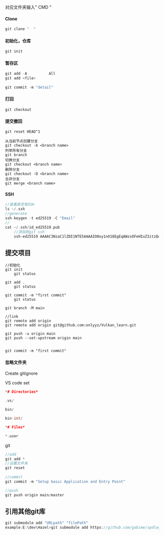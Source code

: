 对应文件夹输入" CMD " 

#### Clone

```C++
git clone "  "
```

#### 初始化，仓库

```C++
git init
```

#### 暂存区 

```C++
git add -A 			All
git add <file>
    
git commit -m "detail"
```

#### 打回

```
git checkout
```

#### 提交撤回

```
git reset HEAD^1 
```



```
从当前节点创建分支
git checkout -b <branch name>
列举所有分支
git branch
切换分支
git checkout <branch name>
删除分支
git checkout -D <branch name>
合并分支
git merge <branch name>
```



#### SSH

```cpp
//查看是否有SSH
ls ~/.ssh
//generate
ssh-keygen -t ed25519 -C "Email"
// 
cat ~/.ssh/id_ed25519.pub
    //添加到git ssh
    ssh-ed25519 AAAAC3NzaC1lZDI1NTE5AAAAIO0oy1nO18EgEqAWzsOFeHIuZ3itzQdvKbGA3q/33Aw8 2713421980@qq.com

```



## 提交项目

```
//初始化
git init
	git status

git add .
	git status
	
git commit -m "first commit"
	git status
	
git branch -M main

//link
git remote add origin 
git remote add origin git@github.com:onlyyz/Vulkan_learn.git

git push -u origin main
git push --set-upstream origin main


git commit -m "first commit"
```

#### 忽略文件夹

Create gitignore

VS code set

```C++
*# Directories*

.vs/

bin/

bin-int/

*# Files*

*.user
```

git

```C++
//add
git add *
//设置文件夹
git reset
    
//commit    
git commit -m "Setup basic Application and Entry Point"

//push
git push origin main/master
```

## 引用其他git库

```c++
git submodule add "URLpath" "filePath"
example:E:\dev\Hazel>git submodule add https://github.com/gabime/spdlog.git Hazel/vendor/spdlog
```

